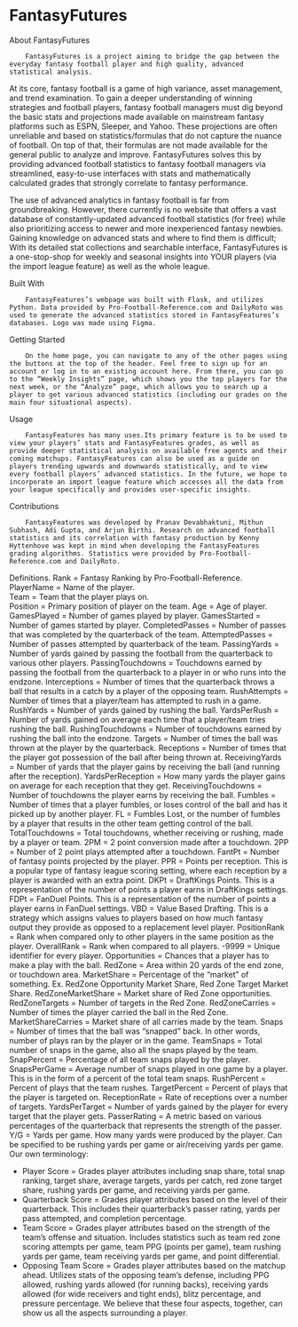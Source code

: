 # FantasyFutures
About FantasyFutures


        FantasyFutures is a project aiming to bridge the gap between the everyday fantasy football player and high quality, advanced statistical analysis. 


At its core, fantasy football is a game of high variance, asset management, and trend examination. To gain a deeper understanding of winning strategies and football players, fantasy football managers must dig beyond the basic stats and projections made available on mainstream fantasy platforms such as ESPN, Sleeper, and Yahoo. These projections are often unreliable and based on statistics/formulas that do not capture the nuance of football. On top of that, their formulas are not made available for the general public to analyze and improve. FantasyFutures solves this by providing advanced football statistics to fantasy football managers via streamlined, easy-to-use interfaces with stats and mathematically calculated grades that strongly correlate to fantasy performance.


The use of advanced analytics in fantasy football is far from groundbreaking. However, there currently is no website that offers a vast database of constantly-updated advanced football statistics (for free) while also prioritizing access to newer and more inexperienced fantasy newbies. Gaining knowledge on advanced stats and where to find them is difficult; With its detailed stat collections and searchable interface, FantasyFutures is a one-stop-shop for weekly and seasonal insights into YOUR players (via the import league feature) as well as the whole league.


Built With


        FantasyFeatures’s webpage was built with Flask, and utilizes Python. Data provided by Pro-Football-Reference.com and DailyRoto was used to generate the advanced statistics stored in FantasyFeatures’s databases. Logo was made using Figma.


Getting Started


        On the home page, you can navigate to any of the other pages using the buttons at the top of the header. Feel free to sign up for an account or log in to an existing account here. From there, you can go to the “Weekly Insights” page, which shows you the top players for the next week, or the “Analyze” page, which allows you to search up a player to get various advanced statistics (including our grades on the main four situational aspects).
Usage


        FantasyFeatures has many uses.Its primary feature is to be used to view your players’ stats and FantasyFeatures grades, as well as provide deeper statistical analysis on available free agents and their coming matchups. FantasyFeatures can also be used as a guide on players trending upwards and downwards statistically, and to view every football players’ advanced statistics. In the future, we hope to incorporate an import league feature which accesses all the data from your league specifically and provides user-specific insights.


Contributions


        FantasyFeatures was developed by Pranav Devabhaktuni, Mithun Subhash, Adi Gupta, and Arjun Birthi. Research on advanced football statistics and its correlation with fantasy production by Kenny Hyttenhove was kept in mind when developing the FantasyFeatures grading algorithms. Statistics were provided by Pro-Football-Reference.com and DailyRoto.


Definitions. 
Rank = Fantasy Ranking by Pro-Football-Reference.  
PlayerName = Name of the player.  
Team = Team that the player plays on.  
Position = Primary position of player on the team.
Age = Age of player.
GamesPlayed = Number of games played by player.
GamesStarted = Number of games started by player.
CompletedPasses = Number of passes that was completed by the quarterback of the team.
AttemptedPasses = Number of passes attempted by quarterback of the team.
PassingYards = Number of yards gained by passing the football from the quarterback to various other players.
PassingTouchdowns = Touchdowns earned by passing the football from the quarterback to a player in or who runs into the endzone.
Interceptions = Number of times that the quarterback throws a ball that results in a catch by a player of the opposing team.
RushAttempts = Number of times that a player/team has attempted to rush in a game.
RushYards = Number of yards gained by rushing the ball.
YardsPerRush = Number of yards gained on average each time that a player/team tries rushing the ball.
RushingTouchdowns = Number of touchdowns earned by rushing the ball into the endzone.
Targets = Number of times the ball was thrown at the player by the quarterback.
Receptions = Number of times that the player got possession of the ball after being thrown at.
ReceivingYards = Number of yards that the player gains by receiving the ball (and running after the reception).
YardsPerReception = How many yards the player gains on average for each reception that they get.
ReceivingTouchdowns = Number of touchdowns the player earns by receiving the ball.
Fumbles = Number of times that a player fumbles, or loses control of the ball and has it picked up by another player.
FL = Fumbles Lost, or the number of fumbles by a player that results in the other team getting control of the ball.
TotalTouchdowns = Total touchdowns, whether receiving or rushing, made by a player or team.
2PM = 2 point conversion made after a touchdown.
2PP = Number of 2 point plays attempted after a touchdown.
FantPt = Number of fantasy points projected by the player.
PPR = Points per reception. This is a popular type of fantasy league scoring setting, where each reception by a player is awarded with an extra point.
DKPt = DraftKings Points. This is a representation of the number of points a player earns in DraftKings settings.
FDPt = FanDuel Points. This is a representation of the number of points a player earns in FanDuel settings.
VBD = Value Based Drafting. This is a strategy which assigns values to players based on how much fantasy output they provide as opposed to a replacement level player.
PositionRank = Rank when compared only to other players in the same position as the player.
OverallRank = Rank when compared to all players.
-9999 = Unique identifier for every player.
Opportunities = Chances that a player has to make a play with the ball.
RedZone = Area within 20 yards of the end zone, or touchdown area.
MarketShare = Percentage of the “market” of something. Ex. RedZone Opportunity Market Share, Red Zone Target Market Share.
RedZoneMarketShare = Market share of Red Zone opportunities.
RedZoneTargets = Number of targets in the Red Zone.
RedZoneCarries = Number of times the player carried the ball in the Red Zone.
MarketShareCarries = Market share of all carries made by the team.
Snaps = Number of times that the ball was “snapped” back. In other words, number of plays ran by the player or in the game.
TeamSnaps = Total number of snaps in the game, also all the snaps played by the team.
SnapPercent = Percentage of all team snaps played by the player.
SnapsPerGame = Average number of snaps played in one game by a player. This is in the form of a percent of the total team snaps.
RushPercent = Percent of plays that the team rushes.
TargetPercent = Percent of plays that the player is targeted on.
ReceptionRate = Rate of receptions over a number of targets.
YardsPerTarget = Number of yards gained by the player for every target that the player gets.
PasserRating = A metric based on various percentages of the quarterback that represents the strength of the passer.
Y/G = Yards per game. How many yards were produced by the player. Can be specified to be rushing yards per game or air/receiving yards per game.
Our own terminology:
* Player Score = Grades player attributes including snap share, total snap ranking, target share, average targets, yards per catch, red zone target share, rushing yards per game, and receiving yards per game.
* Quarterback Score = Grades player attributes based on the level of their quarterback. This includes their quarterback’s passer rating, yards per pass attempted, and completion percentage.
* Team Score = Grades player attributes based on the strength of the team’s offense and situation. Includes statistics such as team red zone scoring attempts per game, team PPG (points per game), team rushing yards per game, team receiving yards per game, and point differential.
* Opposing Team Score = Grades player attributes based on the matchup ahead. Utilizes stats of the opposing team’s defense, including PPG allowed, rushing yards allowed (for running backs), receiving yards allowed (for wide receivers and tight ends), blitz percentage, and pressure percentage.
We believe that these four aspects, together, can show us all the aspects surrounding a player.
